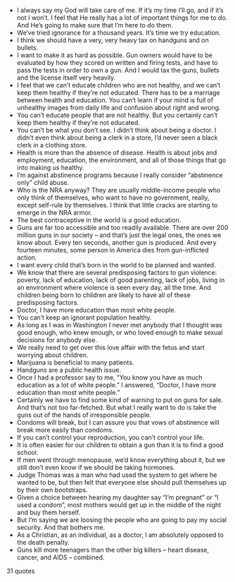  - I always say my God will take care of me. If it’s my time I’ll go, and if it’s not I won’t. I feel that He really has a lot of important things for me to do. And He’s going to make sure that I’m here to do them.
 - We’ve tried ignorance for a thousand years. It’s time we try education.
 - I think we should have a very, very heavy tax on handguns and on bullets.
 - I want to make it as hard as possible. Gun owners would have to be evaluated by how they scored on written and firing tests, and have to pass the tests in order to own a gun. And I would tax the guns, bullets and the license itself very heavily.
 - I feel that we can’t educate children who are not healthy, and we can’t keep them healthy if they’re not educated. There has to be a marriage between health and education. You can’t learn if your mind is full of unhealthy images from daily life and confusion about right and wrong.
 - You can’t educate people that are not healthy. But you certainly can’t keep them healthy if they’re not educated.
 - You can’t be what you don’t see. I didn’t think about being a doctor. I didn’t even think about being a clerk in a store, I’d never seen a black clerk in a clothing store.
 - Health is more than the absence of disease. Health is about jobs and employment, education, the environment, and all of those things that go into making us healthy.
 - I’m against abstinence programs because I really consider “abstinence only” child abuse.
 - Who is the NRA anyway? They are usually middle-income people who only think of themselves, who want to have no government, really, except self-rule by themselves. I think that little cracks are starting to emerge in the NRA armor.
 - The best contraceptive in the world is a good education.
 - Guns are far too accessible and too readily available. There are over 200 million guns in our society – and that’s just the legal ones, the ones we know about. Every ten seconds, another gun is produced. And every fourteen minutes, some person in America dies from gun-inflicted action.
 - I want every child that’s born in the world to be planned and wanted.
 - We know that there are several predisposing factors to gun violence: poverty, lack of education, lack of good parenting, lack of jobs, living in an environment where violence is seen every day, all the time. And children being born to children are likely to have all of these predisposing factors.
 - Doctor, I have more education than most white people.
 - You can’t keep an ignorant population healthy.
 - As long as I was in Washington I never met anybody that I thought was good enough, who knew enough, or who loved enough to make sexual decisions for anybody else.
 - We really need to get over this love affair with the fetus and start worrying about children.
 - Marijuana is beneficial to many patients.
 - Handguns are a public health issue.
 - Once I had a professor say to me, “You know you have as much education as a lot of white people.” I answered, “Doctor, I have more education than most white people.”
 - Certainly we have to find some kind of warning to put on guns for sale. And that’s not too far-fetched. But what I really want to do is take the guns out of the hands of irresponsible people.
 - Condoms will break, but I can assure you that vows of abstinence will break more easily than condoms.
 - If you can’t control your reproduction, you can’t control your life.
 - It is often easier for our children to obtain a gun than it is to find a good school.
 - If men went through menopause, we’d know everything about it, but we still don’t even know if we should be taking hormones.
 - Judge Thomas was a man who had used the system to get where he wanted to be, but then felt that everyone else should pull themselves up by their own bootstraps.
 - Given a choice between hearing my daughter say “I’m pregnant” or “I used a condom”, most mothers would get up in the middle of the night and buy them herself.
 - But I’m saying we are loosing the people who are going to pay my social security. And that bothers me.
 - As a Christian, as an individual, as a doctor, I am absolutely opposed to the death penalty.
 - Guns kill more teenagers than the other big killers – heart disease, cancer, and AIDS – combined.

31 quotes